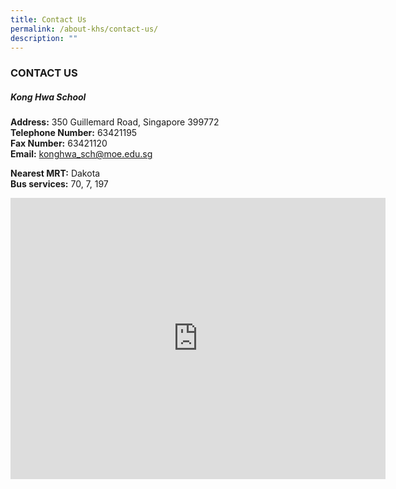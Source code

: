 ```yaml
---
title: Contact Us
permalink: /about-khs/contact-us/
description: ""
---
```

### CONTACT US

##### Kong Hwa School

**Address:**&nbsp;350 Guillemard Road, Singapore 399772<br>
**Telephone Number:**&nbsp;63421195<br>
**Fax Number:**&nbsp;63421120<br>
**Email:**&nbsp;[konghwa\_sch@moe.edu.sg](mailto:konghwa_sch@moe.edu.sg)

  

**Nearest MRT:**&nbsp;Dakota<br>
**Bus services:**&nbsp;70, 7, 197


<iframe loading="lazy" allowfullscreen="" style="border:0;" height="450" width="600" src="https://www.google.com/maps/embed?pb=!1m18!1m12!1m3!1d3988.7739641570415!2d103.88691129460915!3d1.3109763757619501!2m3!1f0!2f0!3f0!3m2!1i1024!2i768!4f13.1!3m3!1m2!1s0x31da183e6248f2c5%3A0x3250f7ae0f2d8c66!2sKong%20Hwa%20School!5e0!3m2!1sen!2ssg!4v1677112611461!5m2!1sen!2ssg"></iframe>